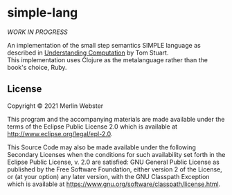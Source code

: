 # simple-lang

*WORK IN PROGRESS*

An implementation of the small step semantics SIMPLE language as described in [Understanding Computation](https://computationbook.com/) by Tom Stuart.  
This implementation uses Clojure as the metalanguage rather than the book's choice, Ruby.

## License

Copyright © 2021 Merlin Webster

This program and the accompanying materials are made available under the
terms of the Eclipse Public License 2.0 which is available at
http://www.eclipse.org/legal/epl-2.0.

This Source Code may also be made available under the following Secondary
Licenses when the conditions for such availability set forth in the Eclipse
Public License, v. 2.0 are satisfied: GNU General Public License as published by
the Free Software Foundation, either version 2 of the License, or (at your
option) any later version, with the GNU Classpath Exception which is available
at https://www.gnu.org/software/classpath/license.html.
